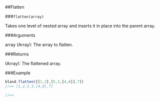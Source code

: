 ##Flatten

###`flatten(array)`

Takes one level of nested array and inserts it in place into the parent array.

###Arguments

array (Array): The array to flatten.

###Returns

(Array): The flattened array.

###Example

```javascript
bland.flatten([[1,2],[5,3,[4,6]],7])
//=> [1,2,5,3,[4,6],7]

//=>
```
